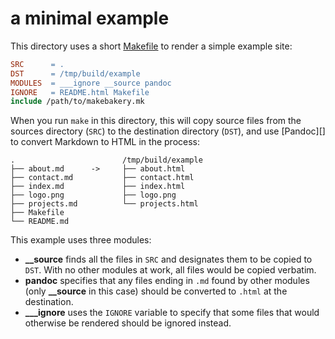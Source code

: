 # a minimal example

This directory uses a short [Makefile](Makefile) to render a simple example site:

```makefile
SRC      = .
DST      = /tmp/build/example
MODULES  = ___ignore __source pandoc
IGNORE   = README.html Makefile
include /path/to/makebakery.mk
```

When you run `make` in this directory, this will copy source files from the sources directory (`SRC`) to the destination directory (`DST`), and use [Pandoc][] to convert Markdown to HTML in the process:

```
.                        /tmp/build/example
├── about.md      ->     ├── about.html
├── contact.md           ├── contact.html
├── index.md             ├── index.html
├── logo.png             ├── logo.png
├── projects.md          └── projects.html
├── Makefile
└── README.md
```

This example uses three modules:

- **\_\_source** finds all the files in `SRC` and designates them to be copied to `DST`. With no other modules at work, all files would be copied verbatim.
- **pandoc** specifies that any files ending in `.md` found by other modules (only **\_\_source** in this case) should be converted to `.html` at the destination.
- **\_\_\_ignore** uses the `IGNORE` variable to specify that some files that would otherwise be rendered should be ignored instead.
